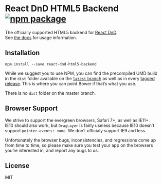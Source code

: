 # React DnD HTML5 Backend [![npm package](https://img.shields.io/npm/v/react-dnd-html5-backend.svg?style=flat-square)](https://www.npmjs.org/package/react-dnd-html5-backend)

The officially supported HTML5 backend for [React DnD](http://gaearon.github.io/react-dnd/).  
See [the docs](http://gaearon.github.io/react-dnd/docs-html5-backend.html) for usage information.

## Installation

```
npm install --save react-dnd-html5-backend
```

While we suggest you to use NPM, you can find the precompiled UMD build in the `dist` folder available on the [`latest` branch](https://github.com/gaearon/react-dnd-html5-backend/tree/latest/dist) as well as in every [tagged release](https://github.com/gaearon/react-dnd-html5-backend/releases). This is where you can point Bower if that’s what you use.

There is no `dist` folder on the master branch.

## Browser Support

We strive to support the evergreen browsers, Safari 7+, as well as IE11+. IE10 should also work, but `DragLayer` is fairly useless because IE10 doesn’t support `pointer-events: none`. We don’t officialy support IE9 and less.

Unfortunately the browser bugs, inconsistencies, and regressions come up from time to time, so please make sure you test your app on the browsers you’re interested in, and report any bugs to us.

## License

MIT
